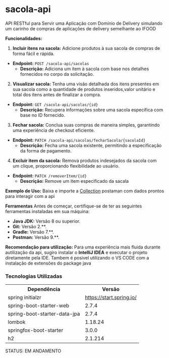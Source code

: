 # sacola-api
API RESTful para Servir uma Aplicação com Domínio de Delivery
simulando um carinho de compras de aplicações de delivery semelhante ao IFOOD

**Funcionalidades:**
1. **Incluir itens na sacola:** Adicione produtos à sua sacola de compras de forma fácil e rápida.
- **Endpoint:** `POST /sacola-api/sacolas`
   - **Descrição:** Adiciona um item à sacola com base nos detalhes fornecidos no corpo da solicitação.
   
2. **Visualizar sacola:** Tenha uma visão detalhada dos itens presentes em sua sacola como a quantidade
 de produtos inseridos,valor unitário e total dos itens antes de finalizar a compra.
 - **Endpoint:** `GET /sacola-api/sacolas/{id}`
   - **Descrição:** Recupera informações sobre uma sacola específica com base no ID fornecido.

3. **Fechar sacola:** Conclua suas compras de maneira simples, garantindo uma experiência de checkout 
eficiente.
- **Endpoint:** `PATCH /sacola-api/sacolas/fecharSacola/{sacolaId}`
   - **Descrição:** Fecha uma sacola existente, permitindo a especificação da forma de pagamento.

4. **Excluir item da sacola:** Remova produtos indesejados da sacola com um clique, proporcionando flexibilidade ao usuário. 
- **Endpoint:** `PATCH /removerItem/{id} `
   - **Descrição:** Remove um item especificado da sacala


**Exemplo de Uso:**
   Baixa e importe a [Collection](postman_collection/Sacola-API.postman_collection.json) postaman com dados prontos para interagir com a api





**Ferramentas**
Antes de começar, certifique-se de ter as seguintes ferramentas instaladas em sua máquina:

- **Java JDK:** Versão 8 ou superior.
- **Git:** Versão 2.**.
- **Gradle:** Versão 7.**.
- **Postman:** Versão 9.**.

**Recomendação para utilização:**
Para uma experiência mais fluida durante autilização da api, sugiro instalar o **IntelliJ IDEA**
e executar o projeto diretamente pela IDE. Tambem é posivel utilizando o VS CODE com a 
instalação de extensões do package java


<h3>Tecnologias Utilizadas</h3>

<table>
<tr>
	<th>Dependência</th>
	<th>Versão</th>
</tr>
<tr>
	<td>spring initialzr</td>
	<td><a href="https://start.spring.io/">https://start.spring.io/</a></td>
</tr>
<tr>
	<td>spring-boot-starter-web</td>
	<td>2.7.4</td>
</tr>
<tr>
	<td>spring-boot-starter-data-jpa</td>
	<td>2.7.4</td>
</tr>
<tr>
	<td>lombok</td>
	<td>1.18.24</td>
</tr>
<tr>
	<td>springfox-boot-starter</td>
	<td>3.0.0</td>
</tr>
<tr>
	<td>h2</td>
	<td>2.1.214</td>
</tr>
</table>

STATUS: EM ANDAMENTO




